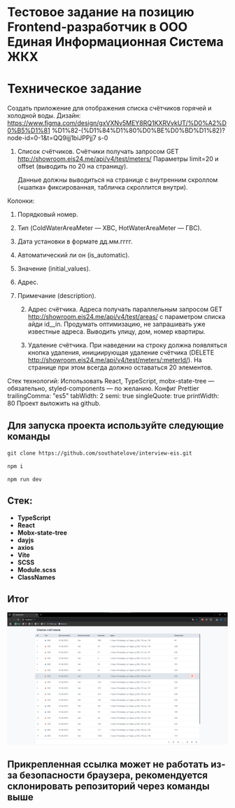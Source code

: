 # Тестовое задание на позицию Frontend-разработчик в ООО Единая Информационная Система ЖКХ

# Техническое задание

Создать приложение для отображения списка счётчиков горячей и холодной воды.
Дизайн:
https://www.figma.com/design/gxVXNv5MEY8RQ1KXRVvkUT/%D0%A2%D0%B5%D1%81
%D1%82-(%D1%84%D1%80%D0%BE%D0%BD%D1%82)?node-id=0-1&t=QQ9ijj1biJPPjj7
s-0

1. Список счётчиков.
   Счётчики получать запросом GET http://showroom.eis24.me/api/v4/test/meters/
   Параметры limit=20 и offset (выводить по 20 на страницу).

   Данные должны выводиться на странице с внутренним скроллом
   («шапка» фиксированная, табличка скроллится внутри).

Колонки:

1. Порядковый номер.
2. Тип (ColdWaterAreaMeter — ХВС, HotWaterAreaMeter — ГВС).
3. Дата установки в формате дд.мм.гггг.
4. Автоматический ли он (is_automatic).
5. Значение (initial_values).
6. Адреc.
7. Примечание (description).

   2. Адрес счётчика.
      Адреса получать параллельным запросом
      GET http://showroom.eis24.me/api/v4/test/areas/ с параметром списка айди id\_\_in.
      Продумать оптимизацию, не запрашивать уже известные адреса.
      Выводить улицу, дом, номер квартиры.

   3. Удаление счётчика.
      При наведении на строку должна появляться кнопка удаления, инициирующая
      удаление счётчика (DELETE http://showroom.eis24.me/api/v4/test/meters/:meterId/).
      На странице при этом всегда должно оставаться 20 элементов.

Стек технологий:
Использовать React, TypeScript, mobx-state-tree — обязательно,
styled-components — по желанию.
Конфиг Prettier
trailingComma: "es5"
tabWidth: 2
semi: true
singleQuote: true
printWidth: 80
Проект выложить на github.

## Для запуска проекта используйте следующие команды

```
git clone https://github.com/southatelove/interview-eis.git
```

```
npm i
```

```
npm run dev
```

## Стек:

- **TypeScript**
- **React**
- **Mobx-state-tree**
- **dayjs**
- **axios**
- **Vite**
- **SCSS**
- **Module.scss**
- **ClassNames**

## Итог

![alt text](/public/interview-eis-res.jpg)

## Прикрепленная ссылка может не работать из-за безопасности браузера, рекомендуется склонировать репозиторий через команды выше
